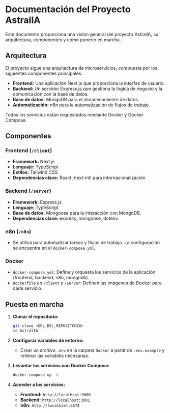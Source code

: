 # Documentación del Proyecto AstralIA

Este documento proporciona una visión general del proyecto AstralIA, su arquitectura, componentes y cómo ponerlo en marcha.

## Arquitectura

El proyecto sigue una arquitectura de microservicios, compuesta por los siguientes componentes principales:

- **Frontend:** Una aplicación Next.js que proporciona la interfaz de usuario.
- **Backend:** Un servidor Express.js que gestiona la lógica de negocio y la comunicación con la base de datos.
- **Base de datos:** MongoDB para el almacenamiento de datos.
- **Automatización:** n8n para la automatización de flujos de trabajo.

Todos los servicios están orquestados mediante Docker y Docker Compose.

## Componentes

### Frontend (`/client`)

- **Framework:** Next.js
- **Lenguaje:** TypeScript
- **Estilos:** Tailwind CSS
- **Dependencias clave:** React, next-intl para internacionalización.

### Backend (`/server`)

- **Framework:** Express.js
- **Lenguaje:** TypeScript
- **Base de datos:** Mongoose para la interacción con MongoDB.
- **Dependencias clave:** express, mongoose, dotenv.

### n8n (`/n8n`)

- Se utiliza para automatizar tareas y flujos de trabajo. La configuración se encuentra en el `docker-compose.yml`.

### Docker

- `docker-compose.yml`: Define y orquesta los servicios de la aplicación (frontend, backend, n8n, mongodb).
- `Dockerfile` en `/client` y `/server`: Definen las imágenes de Docker para cada servicio.

## Puesta en marcha

1.  **Clonar el repositorio:**
    ```bash
    git clone <URL_DEL_REPOSITORIO>
    cd AstralIA
    ```

2.  **Configurar variables de entorno:**
    - Crear un archivo `.env` en la carpeta `Docker` a partir de `.env.example` y rellenar las variables necesarias.

3.  **Levantar los servicios con Docker Compose:**
    ```bash
    docker-compose up -d
    ```

4.  **Acceder a los servicios:**
    - **Frontend:** `http://localhost:3000`
    - **Backend:** `http://localhost:3001`
    - **n8n:** `http://localhost:5678`